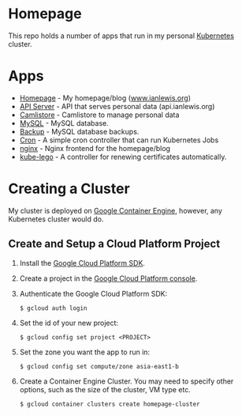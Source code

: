 # Homepage

This repo holds a number of apps that run in my personal
[Kubernetes](http://kubernetes.io/) cluster.

# Apps

- [Homepage](homepage/) - My homepage/blog (www.ianlewis.org)
- [API Server](api/) - API that serves personal data (api.ianlewis.org)
- [Camlistore](camlistore/) - Camlistore to manage personal data
- [MySQL](mysql/) - MySQL database.
- [Backup](backup/) - MySQL database backups.
- [Cron](cron/) - A simple cron controller that can run Kubernetes Jobs
- [nginx](nginx/) - Nginx frontend for the homepage/blog
- [kube-lego](kube-lego/) - A controller for renewing certificates automatically.

# Creating a Cluster

My cluster is deployed on [Google Container
Engine](https://cloud.google.com/container-engine/), however, any Kubernetes
cluster would do.

## Create and Setup a Cloud Platform Project

1. Install the [Google Cloud Platform SDK](https://cloud.google.com/sdk/).
1. Create a project in the [Google Cloud Platform console](http://console.developers.google.com/).
1. Authenticate the Google Cloud Platform SDK:

    ```shell
    $ gcloud auth login
    ```

1. Set the id of your new project:

    ```shell
    $ gcloud config set project <PROJECT>
    ```

1. Set the zone you want the app to run in:

    ```shell
    $ gcloud config set compute/zone asia-east1-b
    ```

1. Create a Container Engine Cluster. You may need to specify other options,
   such as the size of the cluster, VM type etc.

    ```shell
    $ gcloud container clusters create homepage-cluster
    ```
